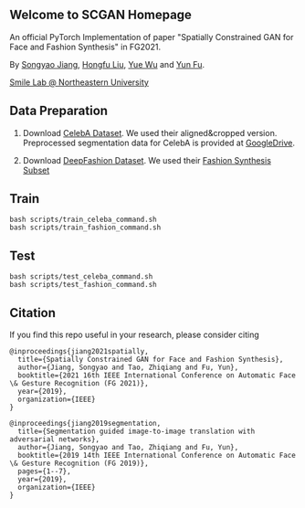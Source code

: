 ## Welcome to SCGAN Homepage

An official PyTorch Implementation of paper "Spatially Constrained GAN for Face and Fashion Synthesis" in FG2021.

By [Songyao Jiang](https://www.songyaojiang.com/), [Hongfu Liu](http://hongfuliu.com/), [Yue Wu](http://wuyuebupt.github.io/) and [Yun Fu](http://www1.ece.neu.edu/~yunfu/).

[Smile Lab @ Northeastern University](https://web.northeastern.edu/smilelab/)

## Data Preparation

1. Download [CelebA Dataset](https://mmlab.ie.cuhk.edu.hk/projects/CelebA.html). We used their aligned&cropped version. Preprocessed segmentation data for CelebA is provided at [GoogleDrive](https://drive.google.com/file/d/1K496cZAlssIvrbW8ygzivYobWvQuAaGM/view?usp=sharing).

2. Download [DeepFashion Dataset](https://mmlab.ie.cuhk.edu.hk/projects/DeepFashion.html). We used their [Fashion Synthesis Subset](https://mmlab.ie.cuhk.edu.hk/projects/DeepFashion/FashionSynthesis.html)

## Train
```
bash scripts/train_celeba_command.sh
bash scripts/train_fashion_command.sh
```
## Test
```
bash scripts/test_celeba_command.sh
bash scripts/test_fashion_command.sh
```
## Citation
If you find this repo useful in your research, please consider citing 
```
@inproceedings{jiang2021spatially,
  title={Spatially Constrained GAN for Face and Fashion Synthesis},
  author={Jiang, Songyao and Tao, Zhiqiang and Fu, Yun},
  booktitle={2021 16th IEEE International Conference on Automatic Face \& Gesture Recognition (FG 2021)},
  year={2019},
  organization={IEEE}
}

@inproceedings{jiang2019segmentation,
  title={Segmentation guided image-to-image translation with adversarial networks},
  author={Jiang, Songyao and Tao, Zhiqiang and Fu, Yun},
  booktitle={2019 14th IEEE International Conference on Automatic Face \& Gesture Recognition (FG 2019)},
  pages={1--7},
  year={2019},
  organization={IEEE}
}
```

<!-- ```markdown
Syntax highlighted code block

# Header 1
## Header 2
### Header 3

- Bulleted
- List

1. Numbered
2. List

**Bold** and _Italic_ and `Code` text

[Link](url) and ![Image](src)
``` -->